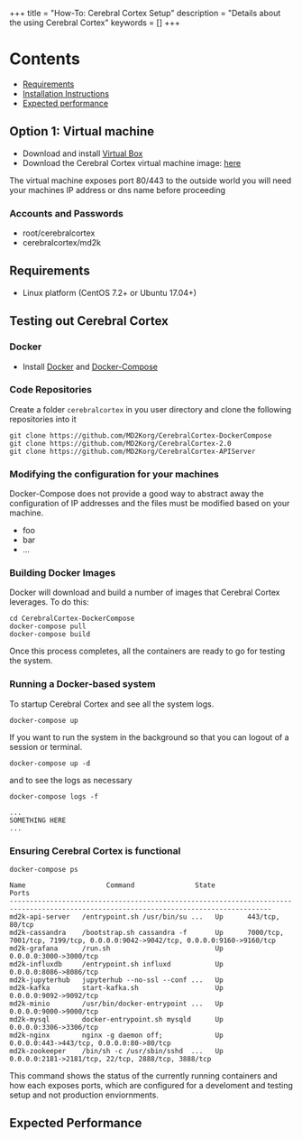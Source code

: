 +++
title = "How-To: Cerebral Cortex Setup"
description = "Details about the using Cerebral Cortex"
keywords = []
+++

# Contents

 - [Requirements](#req)
 - [Installation Instructions](#install)
 - [Expected performance](#perform)

## Option 1: Virtual machine

* Download and install [Virtual Box](https://www.virtualbox.org/wiki/Downloads)
* Download the Cerebral Cortex virtual machine image: [here](http://)

The virtual machine exposes port 80/443 to the outside world you will need your
machines IP address or dns name before proceeding


### Accounts and Passwords
* root/cerebralcortex
* cerebralcortex/md2k

## <a name="req"></a>Requirements
* Linux platform (CentOS 7.2+ or Ubuntu 17.04+)

## <a name="install"></a>Testing out Cerebral Cortex

### Docker
* Install [Docker](https://docs.docker.com/engine/installation/) and
[Docker-Compose](https://docs.docker.com/compose/install/)


### Code Repositories
Create a folder `cerebralcortex` in you user directory and clone the following repositories into it

```
git clone https://github.com/MD2Korg/CerebralCortex-DockerCompose
git clone https://github.com/MD2Korg/CerebralCortex-2.0
git clone https://github.com/MD2Korg/CerebralCortex-APIServer
```

### Modifying the configuration for your machines
Docker-Compose does not provide a good way to abstract away the configuration of
IP addresses and the files must be modified based on your machine.

* foo
* bar
* ...


### Building Docker Images
Docker will download and build a number of images that Cerebral Cortex leverages.  To do this:

```
cd CerebralCortex-DockerCompose
docker-compose pull
docker-compose build
```

Once this process completes, all the containers are ready to go for testing the system.

### Running a Docker-based system
To startup Cerebral Cortex and see all the system logs.
```
docker-compose up
```

If you want to run the system in the background so that you can logout of a session or terminal.
```
docker-compose up -d
```

and to see the logs as necessary
```
docker-compose logs -f

...
SOMETHING HERE
...
```

### Ensuring Cerebral Cortex is functional

```
docker-compose ps

Name                    Command               State                                      Ports
---------------------------------------------------------------------------------------------------------------------------------------
md2k-api-server   /entrypoint.sh /usr/bin/su ...   Up      443/tcp, 80/tcp
md2k-cassandra    /bootstrap.sh cassandra -f       Up      7000/tcp, 7001/tcp, 7199/tcp, 0.0.0.0:9042->9042/tcp, 0.0.0.0:9160->9160/tcp
md2k-grafana      /run.sh                          Up      0.0.0.0:3000->3000/tcp
md2k-influxdb     /entrypoint.sh influxd           Up      0.0.0.0:8086->8086/tcp
md2k-jupyterhub   jupyterhub --no-ssl --conf ...   Up
md2k-kafka        start-kafka.sh                   Up      0.0.0.0:9092->9092/tcp
md2k-minio        /usr/bin/docker-entrypoint ...   Up      0.0.0.0:9000->9000/tcp
md2k-mysql        docker-entrypoint.sh mysqld      Up      0.0.0.0:3306->3306/tcp
md2k-nginx        nginx -g daemon off;             Up      0.0.0.0:443->443/tcp, 0.0.0.0:80->80/tcp
md2k-zookeeper    /bin/sh -c /usr/sbin/sshd  ...   Up      0.0.0.0:2181->2181/tcp, 22/tcp, 2888/tcp, 3888/tcp
```
This command shows the status of the currently running containers and how each
exposes ports, which are configured for a develoment and testing setup and not
production enviornments.




## <a name="perform"></a>Expected Performance
